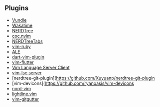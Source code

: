 ## Plugins

* [Vundle](https://github.com/VundleVim/Vundle.vim)
* [Wakatime](https://wakatime.com/vim)
* [NERDTree](https://github.com/preservim/nerdtree)
* [coc.nvim](https://github.com/neoclide/coc.nvim)
* [NERDTreeTabs](https://github.com/jistr/vim-nerdtree-tabs)
* [vim-ruby](https://github.com/vim-ruby/vim-ruby)
* [ALE](https://github.com/dense-analysis/ale)
* [dart-vim-plugin](https://github.com/dart-lang/dart-vim-plugin)
* [vim-flutter](https://github.com/thosakwe/vim-flutter)
* [Vim Language Server Client](https://github.com/natebosch/vim-lsc)
* [vim-lsc server](https://github.com/natebosch/vim-lsc-dart)
* [nerdtree-git-plugin](https://github.com/Xuyuanp/nerdtree-git-plugin
* [vim-devicons](https://github.com/ryanoasis/vim-devicons
* [nord-vim](https://github.com/arcticicestudio/nord-vim)
* [lightline.vim](https://github.com/itchyny/lightline.vim)
* [vim-gitgutter](https://github.com/airblade/vim-gitgutter)
